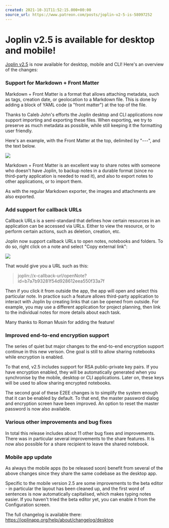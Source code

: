 ```yaml
---
created: 2021-10-31T11:52:15.000+00:00
source_url: https://www.patreon.com/posts/joplin-v2-5-is-58097252
---
```


# Joplin v2.5 is available for desktop and mobile!

[Joplin v2.5](https://joplinapp.org/download/) is now available for desktop, mobile and CLI! Here's an overview of the changes:

### Support for Markdown + Front Matter

Markdown + Front Matter is a format that allows attaching metadata, such as tags, creation date, or geolocation to a Markdown file. This is done by adding a block of YAML code (a "front matter") at the top of the file.

Thanks to Caleb John's efforts the Joplin desktop and CLI applications now support importing and exporting these files. When exporting, we try to preserve as much metadata as possible, while still keeping it the formatting user friendly.

Here's an example, with the Front Matter at the top, delimited by "---", and the text below.

![](https://raw.githubusercontent.com/laurent22/joplin/dev/Assets/WebsiteAssets/images/news/20211031-115215_0.png)

Markdown + Front Matter is an excellent way to share notes with someone who doesn't have Joplin, to backup notes in a durable format (since no third-party application is needed to read it), and also to export notes to other applications, or to import them.

As with the regular Markdown exporter, the images and attachments are also exported.

### Add support for callback URLs

Callback URLs is a semi-standard that defines how certain resources in an application can be accessed via URLs. Either to view the resource, or to perform certain actions, such as deletion, creation, etc.

Joplin now support callback URLs to open notes, notebooks and folders. To do so, right click on a note and select "Copy external link":

![](https://raw.githubusercontent.com/laurent22/joplin/dev/Assets/WebsiteAssets/images/news/20211031-115215_1.png)

That would give you a URL such as this:

> joplin://x-callback-url/openNote?id=b7a7b93281f54d928612eea550f33a7f

Then if you click it from outside the app, the app will open and select this particular note. In practice such a feature allows third-party application to interact with Joplin by creating links that can be opened from outside. For example, you may use a different application for project planning, then link to the individual notes for more details about each task.

Many thanks to Roman Musin for adding the feature!

### Improved end-to-end encryption support

The series of quiet but major changes to the end-to-end encryption support continue in this new verison. One goal is still to allow sharing notebooks while encryption is enabled.

To that end, v2.5 includes support for RSA public-private key pairs. If you have encryption enabled, they will be automatically generated when you synchronise by the mobile, desktop or CLI applications. Later on, these keys will be used to allow sharing encrypted notebooks.

The second goal of these E2EE changes is to simplify the system enough that it can be enabled by default. To that end, the master password dialog and encryption screen have been improved. An option to reset the master password is now also available.

### Various other improvements and bug fixes

In total this release includes about 11 other bug fixes and improvements. There was in particular several improvements to the share features. It is now also possible for a share recipient to leave the shared notebook.

### Mobile app update

As always the mobile apps (to be released soon) benefit from several of the above changes since they share the same codebase as the desktop app.

Specific to the mobile version 2.5 are some improvements to the beta editor - in particular the layout has been cleaned up, and the first word of sentences is now automatically capitalised, which makes typing notes easier. If you haven't tried the beta editor yet, you can enable it from the Configuration screen.

The full changelog is available there: https://joplinapp.org/help/about/changelog/desktop